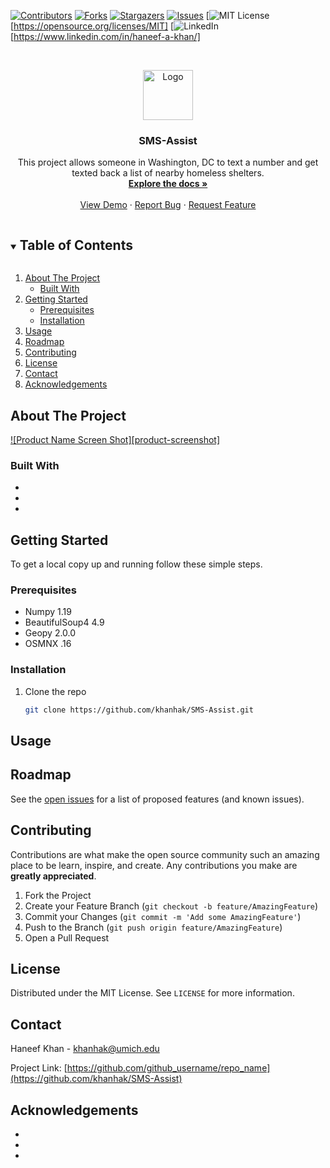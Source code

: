 [![Contributors][contributors-shield]][contributors-url]
[![Forks][forks-shield]][forks-url]
[![Stargazers][stars-shield]][stars-url]
[![Issues][issues-shield]][issues-url]
[![MIT License][license-shield][https://opensource.org/licenses/MIT]
[![LinkedIn][linkedin-shield][https://www.linkedin.com/in/haneef-a-khan/]



<!-- PROJECT LOGO -->
<br />
<p align="center">
  <a href="https://github.com/khanhak/SMS-Assist">
    <img src="images/logo.png" alt="Logo" width="80" height="80">
  </a>

  <h3 align="center">SMS-Assist</h3>

  <p align="center">
    This project allows someone in Washington, DC to text a number and get texted back a list of nearby homeless shelters.
    <br />
    <a href="https://github.com/khanhak/SMS-Assist"><strong>Explore the docs »</strong></a>
    <br />
    <br />
    <a href="https://github.com/khanhak/SMS-Assist">View Demo</a>
    ·
    <a href="https://github.com/khanhak/SMS-Assist/issues">Report Bug</a>
    ·
    <a href="https://github.com/khanhak/SMS-Assist/issues">Request Feature</a>
  </p>
</p>



<!-- TABLE OF CONTENTS -->
<details open="open">
  <summary><h2 style="display: inline-block">Table of Contents</h2></summary>
  <ol>
    <li>
      <a href="#about-the-project">About The Project</a>
      <ul>
        <li><a href="#built-with">Built With</a></li>
      </ul>
    </li>
    <li>
      <a href="#getting-started">Getting Started</a>
      <ul>
        <li><a href="#prerequisites">Prerequisites</a></li>
        <li><a href="#installation">Installation</a></li>
      </ul>
    </li>
    <li><a href="#usage">Usage</a></li>
    <li><a href="#roadmap">Roadmap</a></li>
    <li><a href="#contributing">Contributing</a></li>
    <li><a href="#license">License</a></li>
    <li><a href="#contact">Contact</a></li>
    <li><a href="#acknowledgements">Acknowledgements</a></li>
  </ol>
</details>



<!-- ABOUT THE PROJECT -->
## About The Project

[![Product Name Screen Shot][product-screenshot]](https://example.com)

### Built With

* []()
* []()
* []()



<!-- GETTING STARTED -->
## Getting Started

To get a local copy up and running follow these simple steps.

### Prerequisites
* Numpy 1.19
* BeautifulSoup4 4.9
* Geopy 2.0.0
* OSMNX .16

### Installation

1. Clone the repo
   ```sh
   git clone https://github.com/khanhak/SMS-Assist.git
   ```




<!-- USAGE EXAMPLES -->
## Usage


<!-- ROADMAP -->
## Roadmap

See the [open issues](https://github.com/khanhak/SMS-Assist/issues) for a list of proposed features (and known issues).



<!-- CONTRIBUTING -->
## Contributing

Contributions are what make the open source community such an amazing place to be learn, inspire, and create. Any contributions you make are **greatly appreciated**.

1. Fork the Project
2. Create your Feature Branch (`git checkout -b feature/AmazingFeature`)
3. Commit your Changes (`git commit -m 'Add some AmazingFeature'`)
4. Push to the Branch (`git push origin feature/AmazingFeature`)
5. Open a Pull Request



<!-- LICENSE -->
## License

Distributed under the MIT License. See `LICENSE` for more information.



<!-- CONTACT -->
## Contact

Haneef Khan - khanhak@umich.edu

Project Link: [https://github.com/github_username/repo_name](https://github.com/khanhak/SMS-Assist)



<!-- ACKNOWLEDGEMENTS -->
## Acknowledgements

* []()
* []()
* []()





<!-- MARKDOWN LINKS & IMAGES -->
<!-- https://www.markdownguide.org/basic-syntax/#reference-style-links -->
[contributors-shield]: https://img.shields.io/github/contributors/github_username/repo.svg?style=for-the-badge
[contributors-url]: https://github.com/github_username/repo/graphs/contributors
[forks-shield]: https://img.shields.io/github/forks/github_username/repo.svg?style=for-the-badge
[forks-url]: https://github.com/github_username/repo/network/members
[stars-shield]: https://img.shields.io/github/stars/github_username/repo.svg?style=for-the-badge
[stars-url]: https://github.com/github_username/repo/stargazers
[issues-shield]: https://img.shields.io/github/issues/github_username/repo.svg?style=for-the-badge
[issues-url]: https://github.com/github_username/repo/issues
[license-shield]: https://img.shields.io/github/license/github_username/repo.svg?style=for-the-badge
[license-url]: https://github.com/github_username/repo/blob/master/LICENSE.txt
[linkedin-shield]: https://img.shields.io/badge/-LinkedIn-black.svg?style=for-the-badge&logo=linkedin&colorB=555
[linkedin-url]: https://linkedin.com/in/github_username
